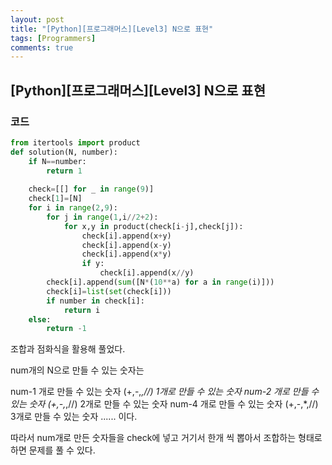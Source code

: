 ```yaml
---
layout: post
title: "[Python][프로그래머스][Level3] N으로 표현"
tags: [Programmers]
comments: true
---
```


## [Python][프로그래머스][Level3] N으로 표현

### 코드

```python
from itertools import product
def solution(N, number):
    if N==number:
        return 1
    
    check=[[] for _ in range(9)]
    check[1]=[N]
    for i in range(2,9):
        for j in range(1,i//2+2):
            for x,y in product(check[i-j],check[j]):
                check[i].append(x+y)
                check[i].append(x-y)
                check[i].append(x*y)
                if y:
                    check[i].append(x//y)
        check[i].append(sum([N*(10**a) for a in range(i)]))
        check[i]=list(set(check[i]))
        if number in check[i]:
            return i
    else:
        return -1
```

조합과 점화식을 활용해 풀었다.

num개의 N으로 만들 수 있는 숫자는

num-1 개로 만들 수 있는 숫자 (+,-,*,//) 1개로 만들 수 있는 숫자
num-2 개로 만들 수 있는 숫자 (+,-,*,//) 2개로 만들 수 있는 숫자
num-4 개로 만들 수 있는 숫자 (+,-,*,//) 3개로 만들 수 있는 숫자
...... 이다.

따라서 num개로 만든 숫자들을 check에 넣고 거기서 한개 씩 뽑아서
조합하는 형태로 하면 문제를 풀 수 있다.

